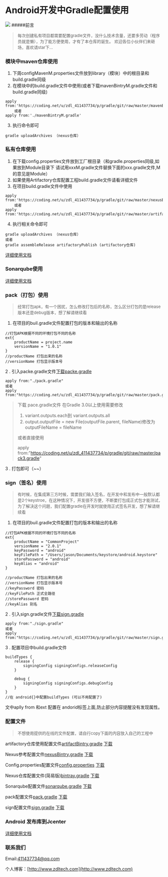 # Android开发中Gradle配置使用


![](https://img.shields.io/badge/AnroidGradleTools-V1.0.0-green.svg)
#####前言
> <font size="2">每次创建私有项目都需要配置gradle文件，没什么技术含量，还要多劳动（程序员就是懒），为了能方便使用，才有了本仓库的诞生。
> 欢迎各位小伙伴们来砸场，喜欢请star下...</font>

### 模块中maven仓库使用
1. 下周configMavenM.properties文件放到library（模块）中的根目录和build.gradle同级
2. 在模块中的build.gradle文件中使用(或者下载mavenBintryM.gradle文件和build.gradle同级)
```
apply from:'https://coding.net/u/zdl_411437734/p/gradle/git/raw/master/mavenBintryM.gradle'
    或者
apply from:'./mavenBintryM.gradle'
```
3. 执行命令即可
```
gradle uploadArchives （nexus仓库）
```
### 私有仓库使用
1. 在下载config.properties文件放到工厂根目录（和gradle.properties同级,如果放到Module目录下 请试用xxxM.gradle文件替换下面的xxx.gradle文件,M的意见是Module）
2. 如果使用Artifactory仓库配置工程build.gradle文件请看详细文件
3. 在项目build.gradle文件中使用

```
apply from:'https://coding.net/u/zdl_411437734/p/gradle/git/raw/master/nexusBintry.gradle'
    或者
apply from:'https://coding.net/u/zdl_411437734/p/gradle/git/raw/master/artifactBintry.gradle'
```
4. 执行相关命令即可

```
gradle uploadArchives （nexus仓库）
或者
gradle assembleRelease artifactoryPublish (artifactory仓库)

```

[详细使用文档](https://coding.net/u/zdl_411437734/p/gradle/git/blob/master/Maven.md)

### Sonarqube使用
[详细使用文档](https://coding.net/u/zdl_411437734/p/gradle/git/blob/master/SONARQUBE.md)

### pack（打包）使用
> <font size="2">经常打包apk，有一个困扰，怎么修改打包后的名称，怎么区分打包的是release版本还是debug版本，想了解请继续看</font>

1. 在项目的buil.gradle文件配置打包的版本和输出的名称

```
//打包APK根据不同的环境打包不同的名称
ext{
    productName = project.name
    versionName = "1.0.1"
}
//productName 打包出来的名称
//versionName 打包显示版本号
```
2 . 引入packe.gradle文件[下载packe.gradle](http://zdl_411437734.coding.me/gradle/pack.gradle)

```
apply from:"./pack.gradle"
或者
apply from:"https://coding.net/u/zdl_411437734/p/gradle/git/raw/master/pack.gradle"
```

> 下载 pace.gradle文件  在Gradle 3.0以上使用需要修改
> 1. variant.outputs.each到 variant.outputs.all
> 2. output.outputFile = new File(outputFile.parent, fileName)修改为 outputFileName = fileName
>
> 或者直接使用
>
> apply from:"https://coding.net/u/zdl_411437734/p/gradle/git/raw/master/pack3.gradle"


3 . 打包即可（~~）

### sign（签名）使用
> <font size="2">有时候，在集成第三方时候，需要我们输入签名，在开发中和发布中一般默认都是2个keystroe，在这种情况下，开发很不方便，不断要打包成正式包才能测试，为了解决这个问题，我们配置gradle在开发时就使用正式签名开发，想了解请继续看</font>

1. 在项目的buil.gradle文件配置打包的版本和输出的名称

```
//打包APK根据不同的环境打包不同的名称
ext{
    productName = "CommonProject"
    versionName = "2.0.1"
    keyPassword = "android"
    keyFilePath = "/Users/jason/Documents/keystore/android.keystore"
    storePassword = "android"
    keyAlias = "android"
}

//productName 打包出来的名称
//versionName 打包显示版本号
//keyPassword 密码
//keyFilePath 正式全路径
//storePassword 密码
//keyAlias 别名
```
2 . 引入sign.gradle文件[下载sign.gradle](http://zdl_411437734.coding.me/gradle/sign.gradle)

```
apply from:"./sign.gradle"
或者
apply from:"https://coding.net/u/zdl_411437734/p/gradle/git/raw/master/sign.gradle"
```
3 . 配置项目中build.gradle文件

```
buildTypes {
    release {
        signingConfig signingConfigs.releaseConfig
    }

    debug {
        signingConfig signingConfigs.debugConfig
    }
}
//在 android{}中配置buildTypes (可以不用配置了)
```

文中aplly from 和ext 配置在 andorid标签上面,防止部分内容提醒没有发现属性。

### 配置文件
><font size="2">不想使用提供的在线的文件配置，请自行copy下面的内容放入自己的工程中 </font>
>

artifactory仓库使用配置文件[artifactBintry.gradle](https://coding.net/u/zdl_411437734/p/gradle/git/raw/master/artifactBintry.gradle)  [下载](http://zdl_411437734.coding.me/gradle/artifactBintry.gradle)


Nexus参考配置文件[nexusBintry.gradle](https://coding.net/u/zdl_411437734/p/gradle/git/raw/master/nexusBintry.gradle)  [下载](http://zdl_411437734.coding.me/gradle/nexusBintry.gradle)


Config.properties配置文件[config.properties](https://coding.net/u/zdl_411437734/p/gradle/git/raw/master/config.properties)  [下载](http://zdl_411437734.coding.me/gradle/config.properties)


Nexus仓库配置文件(简易版)[bintray.gradle](https://coding.net/u/zdl_411437734/p/gradle/git/raw/master/bintray.gradle)  [下载](http://zdl_411437734.coding.me/gradle/bintray.gradle)


Sonarqube配置文件[sonarqube.gradle](https://coding.net/u/zdl_411437734/p/gradle/git/raw/master/sonarqube.gradle)  [下载](http://zdl_411437734.coding.me/gradle/sonarqube.gradle)

pack配置文件[pack.gradle](https://coding.net/u/zdl_411437734/p/gradle/git/raw/master/pack.gradle)  [下载](http://zdl_411437734.coding.me/gradle/pack.gradle)

sign配置文件[sign.gradle](https://coding.net/u/zdl_411437734/p/gradle/git/raw/master/sign.gradle)  [下载](http://zdl_411437734.coding.me/gradle/sign.gradle)


### Android 发布库到Jcenter

[详细使用文档](https://coding.net/u/zdl_411437734/p/gradle/git/blob/master/Jcenter.md)


### 联系我们

Email:411437734@qq.com

个人博客：[http://www.zdltech.com](http://www.zdltech.com)

